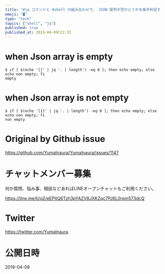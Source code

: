 ```yaml
---
title: "#jq コマンドと #shell の組み合わせで、 JSON 配列が空かどうかを条件判定する例"
emoji: "🖥"
type: "tech"
topics: ["shell", "jq"]
published: true
published_at: 2019-04-09t22:33
---
```


# when Json array  is empty

```
$ if [ $(echo '[]' | jq '. | length') -eq 0 ]; then echo empty; else echo non empty; fi
empty
```
# when Json array  is not empty

```
$ if [ $(echo '[1]' | jq '. | length') -eq 0 ]; then echo empty; else echo non empty; fi
non empty
```


# Original by Github issue

https://github.com/YumaInaura/YumaInaura/issues/1147








<!-- Update From Qiita API -->

# チャットメンバー募集


何か質問、悩み事、相談などあればLINEオープンチャットもご利用ください。

https://line.me/ti/g2/eEPltQ6Tzh3pYAZV8JXKZqc7PJ6L0rpm573dcQ





# Twitter


https://twitter.com/YumaInaura


<!-- Update From Qiita API -->



# 公開日時

2019-04-09
